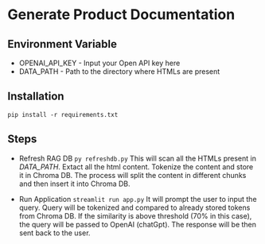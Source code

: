 # Generate Product Documentation

## Environment Variable
* OPENAI_API_KEY - Input your Open API key here
* DATA_PATH - Path to the directory where HTMLs are present

## Installation
```pip install -r requirements.txt```

## Steps
- Refresh RAG DB
  ```py refreshdb.py```
  This will scan all the HTMLs present in *DATA_PATH*. Extact all the html content. Tokenize the content and store it in Chroma DB.
  The process will split the content in different chunks and then insert it into Chroma DB.
  
- Run Application
  ```streamlit run app.py```
  It will prompt the user to input the query.
  Query will be tokenized and compared to already stored tokens from Chroma DB.
  If the similarity is above threshold (70% in this case), the query will be passed to OpenAI (chatGpt).
  The response will be then sent back to the user.

